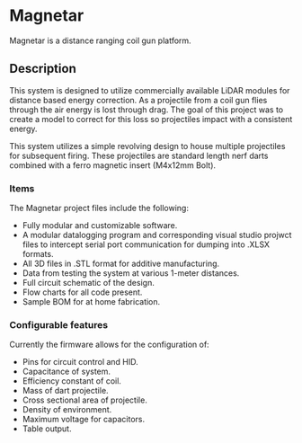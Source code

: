 # Magnetar
Magnetar is a distance ranging coil gun platform.

## Description
This system is designed to utilize commercially available LiDAR modules for distance based energy correction. As a projectile from a coil gun flies through the air energy is lost through drag. The goal of this project was to create a model to correct for this loss so projectiles impact with a consistent energy.

This system utilizes a simple revolving design to house multiple projectiles for subsequent firing. These projectiles are standard length nerf darts combined with a ferro magnetic insert (M4x12mm Bolt).

### Items
The Magnetar project files include the following: 
- Fully modular and customizable software.
- A modular datalogging program and corresponding visual studio projwct files to intercept serial port communication for dumping into .XLSX formats.
- All 3D files in .STL format for additive manufacturing.
- Data from testing the system at various 1-meter distances.
- Full circuit schematic of the design.
- Flow charts for all code present.
- Sample BOM for at home fabrication.

### Configurable features
Currently the firmware allows for the configuration of:
- Pins for circuit control and HID.
- Capacitance of system.
- Efficiency constant of coil.
- Mass of dart projectile.
- Cross sectional area of projectile.
- Density of environment.
- Maximum voltage for capacitors.
- Table output.


